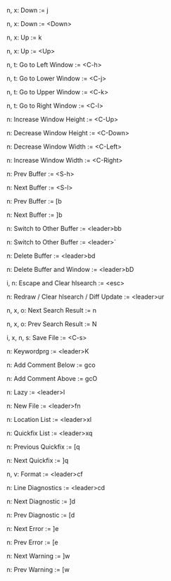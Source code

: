 n, x: Down  :=  j
<!--SR:!2024-11-14,49,309-->
n, x: Down  := \<Down>
<!--SR:!2024-09-23,10,289-->
n, x: Up  :=  k
<!--SR:!2024-10-25,47,309-->
n, x: Up  := \<Up>
<!--SR:!2024-10-09,22,289-->
n, t: Go to Left Window  := \<C-h>
<!--SR:!2024-09-25,12,289-->
n, t: Go to Lower Window  := \<C-j>
<!--SR:!2024-09-23,10,289-->
n, t: Go to Upper Window  := \<C-k>
<!--SR:!2024-09-23,10,289-->
n, t: Go to Right Window  := \<C-l>
<!--SR:!2024-09-24,13,287-->
n: Increase Window Height  := \<C-Up>
<!--SR:!2024-09-27,14,290-->
n: Decrease Window Height  := \<C-Down>
<!--SR:!2024-10-07,20,270-->
n: Decrease Window Width  := \<C-Left>
<!--SR:!2024-09-24,11,289-->
n: Increase Window Width  := \<C-Right>
<!--SR:!2024-09-24,11,289-->
n: Prev Buffer  := \<S-h>
<!--SR:!2024-09-21,4,170-->
n: Next Buffer  := \<S-l>
<!--SR:!2024-09-23,3,229-->
n: Prev Buffer  :=  [b
<!--SR:!2024-10-22,33,287-->
n: Next Buffer  :=  ]b
<!--SR:!2024-10-31,37,309-->
n: Switch to Other Buffer  := \<leader>bb
<!--SR:!2024-09-23,10,270-->
n: Switch to Other Buffer  := \<leader>`
<!--SR:!2024-09-21,1,149-->
n: Delete Buffer  := \<leader>bd
<!--SR:!2024-09-21,8,269-->
n: Delete Buffer and Window  := \<leader>bD
<!--SR:!2024-09-22,9,269-->
i, n: Escape and Clear hlsearch  := \<esc>
<!--SR:!2024-09-25,12,270-->
n: Redraw / Clear hlsearch / Diff Update  := \<leader>ur
<!--SR:!2024-09-28,9,229-->
n, x, o: Next Search Result  :=  n
<!--SR:!2024-10-29,51,308-->
n, x, o: Prev Search Result  :=  N
<!--SR:!2024-11-11,47,309-->
i, x, n, s: Save File  := \<C-s>
<!--SR:!2024-10-07,21,287-->
n: Keywordprg  := \<leader>K
<!--SR:!2024-09-23,7,229-->
n: Add Comment Below  :=  gco
<!--SR:!2024-11-15,50,309-->
n: Add Comment Above  :=  gcO
<!--SR:!2024-11-10,46,309-->
n: Lazy  := \<leader>l
<!--SR:!2024-09-22,9,269-->
n: New File  := \<leader>fn
<!--SR:!2024-09-24,8,229-->
n: Location List  := \<leader>xl
<!--SR:!2024-09-26,11,246-->
n: Quickfix List  := \<leader>xq
<!--SR:!2024-09-22,2,189-->
n: Previous Quickfix  :=  [q
<!--SR:!2024-11-01,38,309-->
n: Next Quickfix  :=  ]q
<!--SR:!2024-11-06,43,309-->
n, v: Format  := \<leader>cf
<!--SR:!2024-09-28,11,229-->
n: Line Diagnostics  := \<leader>cd
<!--SR:!2024-09-21,4,189-->
n: Next Diagnostic  :=  ]d
<!--SR:!2024-10-29,35,309-->
n: Prev Diagnostic  :=  [d
<!--SR:!2024-11-13,48,309-->
n: Next Error  :=  ]e
<!--SR:!2024-10-12,22,249-->
n: Prev Error  :=  [e
<!--SR:!2024-11-16,51,309-->
n: Next Warning  :=  ]w
<!--SR:!2024-10-21,32,287-->
n: Prev Warning  :=  [w
<!--SR:!2024-11-02,39,307-->
